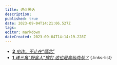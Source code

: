 ```yaml
---
title: 讲点黑话
description: 
published: true
date: 2023-09-04T14:21:06.527Z
tags: 
editor: markdown
dateCreated: 2023-09-04T14:14:19.228Z
---
```


- [**2** *电诈，不止在“缅北”*](./commercial/2.md)
- [**1** *珠三角“野蛮人”挨打 这也是高级商战？*](./commercial/1.md)
{.links-list}